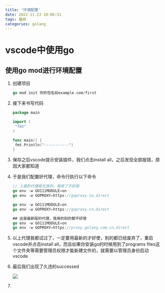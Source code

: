```yaml
---
title: '环境配置'
date: 2022-11-23 10:06:51
tags: 基础
categories: golang
---
```


# vscode中使用go

## 使用go mod进行环境配置

1. 创建项目

   ```go
   go mod init 你的包名如example.com/first
   ```
2. 接下来书写代码

   ```go
   package main

   import (
   	"fmt"
   )

   func main() {
   	fmt.Println("-----------")
   }
   ```
3. 保存之后vscode提示安装插件，我们点击install all，之后发现全部报错，原因大家都知道
4. 于是我们配置好代理，命令行执行以下命令

   ```go
   // 上面的代理是无效的，我用了不好用
   go env -w GO111MODULE=on
   go env -w GOPROXY=https://goproxy.io,direct

   go env -w GO111MODULE=on
   go env -w GOPROXY=https://goproxy.cn,direct

   ## 这是最新版的代理，我用的别的都不好使
   go env -w GO111MODULE=on
   go env -w GOPROXY=https://proxy.golang.com.cn,direct
   ```
5. 以上代理我都试过了，一定要用最新的才好使，别的都已经废弃了，重启vscode并点击install all，而且如果你安装go的时候用到了programs files这个文件夹等需要管理员权限才能新建文件的，就需要以管理员身份启动vscode
6. 最后我们出现了久违的successed

   ![](file://C:\Personal\Documents/IkMarkdown/.assets/1环境配置.md413238.6011281.png)
7.
